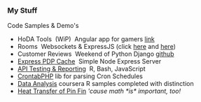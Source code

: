 ### My Stuff

<p class="accent-primary">Code Samples &amp; Demo's</p>
<ul>
  <li>
    <a>HoDA Tools</a>&nbsp;
    <span class="muted">(WiP)</span>&nbsp;
    Angular app for gamers <a target="_blank"
                              href="http://hoda-tools.herokuapp.com/#/character">link</a>
  </li>
  <li>
    <a>Rooms</a>&nbsp;
    Websockets &amp; ExpressJS
    <span class="muted">
      (click <a href="http://express-socket-messenger.aws.af.cm/associate"
                target="_blank">here</a>
      and <a href="http://express-socket-messenger.aws.af.cm"
             target="_blank">here</a>)
    </span>
  </li>
  <li>
    <a>Customer Reviews</a>&nbsp;
    Weekend of Python Django <a target="_blank",
                                href="https://github.com/eckdanny/ce-reviews">github</a>
  </li>
  <li>
    <a href="https://github.com/eckdanny/fs-http-cache-server"
       target="_blank">Express PDP Cache</a>&nbsp;
    Simple Node Express Server
  </li>
  <li>
    <a href="https://github.com/eckdanny/API-QoS-sample"
       target="_blank">API Testing &amp; Reporting</a>&nbsp;
       R, Bash, JavaScript
  </li>
  <li>
    <a href="https://github.com/eckdanny/crontab/blob/master/src/Crontab/Units/Base.php"
       target="_blank">CrontabPHP</a>
    lib for parsing Cron Schedules
   </li>
  <li>
    <a href="https://github.com/eckdanny/r-data-analysis-examples/blob/master/rankall.R"
       target="_blank">Data Analysis</a>
    coursera R samples <span class="muted">completed with distinction</span>
  </li>
  <li>
    <a href="https://dl.dropboxusercontent.com/u/31581852/PinFin.pdf"
       target="_blank">Heat Transfer of Pin Fin</a>
    <em class="muted">'cause math *is* important, too!</em>
  </li>
</ul>
